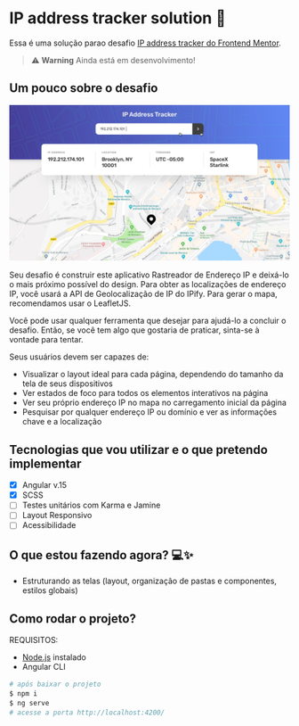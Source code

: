 # IP address tracker solution :pushpin:

Essa é uma solução parao desafio [IP address tracker do Frontend Mentor](https://www.frontendmentor.io/challenges/ip-address-tracker-I8-0yYAH0). 

> :warning: **Warning**
> Ainda está em desenvolvimento!

## Um pouco sobre o desafio

![Tela de pesquisa de endereço de acordo com o IP informado](src/assets/images/active-states.jpg)

Seu desafio é construir este aplicativo Rastreador de Endereço IP e deixá-lo o mais próximo possível do design. Para obter as localizações de endereço IP, você usará a API de Geolocalização de IP do IPify. Para gerar o mapa, recomendamos usar o LeafletJS.

Você pode usar qualquer ferramenta que desejar para ajudá-lo a concluir o desafio. Então, se você tem algo que gostaria de praticar, sinta-se à vontade para tentar.

Seus usuários devem ser capazes de:

- Visualizar o layout ideal para cada página, dependendo do tamanho da tela de seus dispositivos
- Ver estados de foco para todos os elementos interativos na página
- Ver seu próprio endereço IP no mapa no carregamento inicial da página
- Pesquisar por qualquer endereço IP ou domínio e ver as informações chave e a localização

## Tecnologias que vou utilizar e o que pretendo implementar

- [X] Angular v.15
- [X] SCSS
- [ ] Testes unitários com Karma e Jamine
- [ ] Layout Responsivo
- [ ] Acessibilidade

## O que estou fazendo agora? :computer::sparkles:

- Estruturando as telas (layout, organização de pastas e componentes, estilos globais)

## Como rodar o projeto? 

REQUISITOS: 
- [Node.js](https://nodejs.org) instalado
- Angular CLI 

```bash
# após baixar o projeto
$ npm i
$ ng serve
# acesse a porta http://localhost:4200/
```
